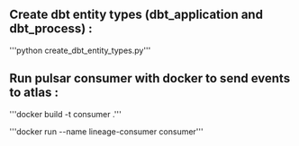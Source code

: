 ## Create dbt entity types (dbt_application and dbt_process) :

'''python create_dbt_entity_types.py'''

## Run pulsar consumer with docker to send events to atlas :

'''docker build -t consumer .'''

'''docker run --name lineage-consumer consumer'''